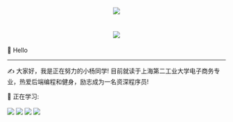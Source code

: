 <h1 align="center">
  <a href="https://sunguoqi.com/">
    <img src="https://readme-typing-svg.herokuapp.com/?lines=console.log(%22Hello%2C%20World!%22);小杨同学今天也要继续努力呀!&center=true&size=27">
  </a>
</h1>


<h1 align="center">
  <img src="https://yz-typora-img.oss-cn-shanghai.aliyuncs.com/img/GitHubBanner.gif" />
</h1>

🙋 Hello
<hr>

✍️  大家好，我是正在努力的小杨同学! 目前就读于上海第二工业大学电子商务专业，热爱后端编程和健身，励志成为一名资深程序员!


💪 正在学习:
<br>
<br>
<span >
	<img  src="https://img.shields.io/badge/-JAVA-1572B6?style=flat-square&logo=java" />
	<img  src="https://img.shields.io/badge/-mysql-oringe?style=flat-square&logo=mysql" />
	<img  src="https://img.shields.io/badge/-spring-red?style=flat-square&logo=spring" />
	<img  src="https://img.shields.io/badge/-mybatis-yellow?style=flat-square&logo=mybatis" />
</span>
